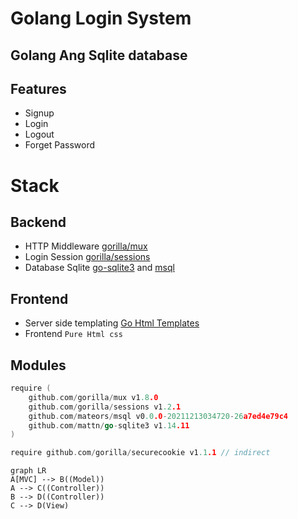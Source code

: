 # Golang Login System
## Golang Ang Sqlite database 

## Features

- Signup
- Login
- Logout
- Forget Password

# Stack

## Backend

- HTTP Middleware [gorilla/mux](https://github.com/gorilla/mux)
- Login Session [gorilla/sessions](https://github.com/gorilla/sessions)
- Database Sqlite [go-sqlite3](https://github.com/mattn/go-sqlite3) and [msql](https://github.com/mateors/msql)

## Frontend
- Server side templating [Go Html Templates](https://pkg.go.dev/html/template)
- Frontend ```Pure Html css```
## Modules
```go
require (
	github.com/gorilla/mux v1.8.0
	github.com/gorilla/sessions v1.2.1
	github.com/mateors/msql v0.0.0-20211213034720-26a7ed4e79c4
	github.com/mattn/go-sqlite3 v1.14.11
)

require github.com/gorilla/securecookie v1.1.1 // indirect
```

```mermaid
graph LR
A[MVC] --> B((Model))
A --> C((Controller))
B --> D((Controller))
C --> D(View)
```
